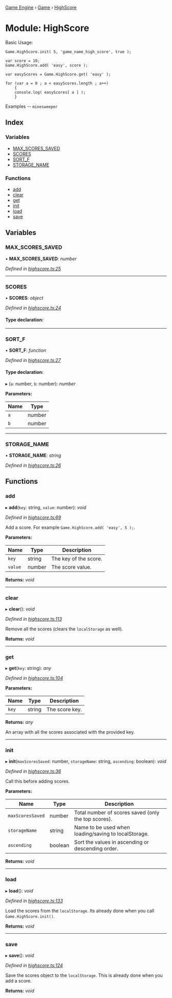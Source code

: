[Game Engine](../README.md) › [Game](game.md) › [HighScore](game.highscore.md)

# Module: HighScore

Basic Usage:

    Game.HighScore.init( 5, 'game_name_high_score', true );

    var score = 10;
    Game.HighScore.add( 'easy', score );

    var easyScores = Game.HighScore.get( 'easy' );

    for (var a = 0 ; a < easyScores.length ; a++)
        {
        console.log( easyScores[ a ] );
        }

Examples -- `minesweeper`

## Index

### Variables

* [MAX_SCORES_SAVED](game.highscore.md#max_scores_saved)
* [SCORES](game.highscore.md#scores)
* [SORT_F](game.highscore.md#sort_f)
* [STORAGE_NAME](game.highscore.md#storage_name)

### Functions

* [add](game.highscore.md#add)
* [clear](game.highscore.md#clear)
* [get](game.highscore.md#get)
* [init](game.highscore.md#init)
* [load](game.highscore.md#load)
* [save](game.highscore.md#save)

## Variables

###  MAX_SCORES_SAVED

• **MAX_SCORES_SAVED**: *number*

*Defined in [highscore.ts:25](https://github.com/noobiept/game_engine/blob/625c324/source/highscore.ts#L25)*

___

###  SCORES

• **SCORES**: *object*

*Defined in [highscore.ts:24](https://github.com/noobiept/game_engine/blob/625c324/source/highscore.ts#L24)*

#### Type declaration:

___

###  SORT_F

• **SORT_F**: *function*

*Defined in [highscore.ts:27](https://github.com/noobiept/game_engine/blob/625c324/source/highscore.ts#L27)*

#### Type declaration:

▸ (`a`: number, `b`: number): *number*

**Parameters:**

Name | Type |
------ | ------ |
`a` | number |
`b` | number |

___

###  STORAGE_NAME

• **STORAGE_NAME**: *string*

*Defined in [highscore.ts:26](https://github.com/noobiept/game_engine/blob/625c324/source/highscore.ts#L26)*

## Functions

###  add

▸ **add**(`key`: string, `value`: number): *void*

*Defined in [highscore.ts:69](https://github.com/noobiept/game_engine/blob/625c324/source/highscore.ts#L69)*

Add a score. For example `Game.HighScore.add( 'easy', 5 );`.

**Parameters:**

Name | Type | Description |
------ | ------ | ------ |
`key` | string | The key of the score. |
`value` | number | The score value.  |

**Returns:** *void*

___

###  clear

▸ **clear**(): *void*

*Defined in [highscore.ts:113](https://github.com/noobiept/game_engine/blob/625c324/source/highscore.ts#L113)*

Remove all the scores (clears the `localStorage` as well).

**Returns:** *void*

___

###  get

▸ **get**(`key`: string): *any*

*Defined in [highscore.ts:104](https://github.com/noobiept/game_engine/blob/625c324/source/highscore.ts#L104)*

**Parameters:**

Name | Type | Description |
------ | ------ | ------ |
`key` | string | The score key. |

**Returns:** *any*

An array with all the scores associated with the provided key.

___

###  init

▸ **init**(`maxScoresSaved`: number, `storageName`: string, `ascending`: boolean): *void*

*Defined in [highscore.ts:36](https://github.com/noobiept/game_engine/blob/625c324/source/highscore.ts#L36)*

Call this before adding scores.

**Parameters:**

Name | Type | Description |
------ | ------ | ------ |
`maxScoresSaved` | number | Total number of scores saved (only the top scores). |
`storageName` | string | Name to be used when loading/saving to localStorage. |
`ascending` | boolean | Sort the values in ascending or descending order.  |

**Returns:** *void*

___

###  load

▸ **load**(): *void*

*Defined in [highscore.ts:133](https://github.com/noobiept/game_engine/blob/625c324/source/highscore.ts#L133)*

Load the scores from the `localStorage`. Its already done when you call `Game.HighScore.init()`.

**Returns:** *void*

___

###  save

▸ **save**(): *void*

*Defined in [highscore.ts:124](https://github.com/noobiept/game_engine/blob/625c324/source/highscore.ts#L124)*

Save the scores object to the `localStorage`. This is already done when you add a score.

**Returns:** *void*
